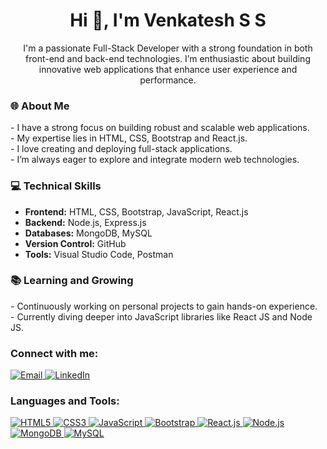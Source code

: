 <h1 align="center">Hi 👋, I'm Venkatesh S S</h1>

<p align="center"> I'm a passionate Full-Stack Developer with a strong foundation in both front-end and back-end technologies. I’m enthusiastic about building innovative web applications that enhance user experience and performance. </p> 

<h3 align="left">🌐 About Me</h3> 
<p> - I have a strong focus on building robust and scalable web applications. <br /> - My expertise lies in HTML, CSS, Bootstrap and React.js. <br /> - I love creating and deploying full-stack applications. <br /> - I’m always eager to explore and integrate modern web technologies. </p> 

<h3 align="left">💻 Technical Skills</h3>
<ul> 
<li><strong>Frontend:</strong> HTML, CSS, Bootstrap, JavaScript, React.js</li> 
<li><strong>Backend:</strong> Node.js, Express.js</li> 
<li><strong>Databases:</strong> MongoDB, MySQL </li> 
<li><strong>Version Control:</strong> GitHub</li> 
<li><strong>Tools:</strong> Visual Studio Code, Postman</li> 
</ul> 

<h3 align="left">📚 Learning and Growing</h3> 
<p> - Continuously working on personal projects to gain hands-on experience. <br /> - Currently diving deeper into JavaScript libraries like React JS and Node JS. </p> 

<h3 align="left">Connect with me:</h3> 
<p align="left"> 
<a href="mailto:ssvenkatesh1920@gmail.com" target="_blank"> <img src="https://img.shields.io/badge/Email-%23D14836.svg?&style=for-the-badge&logo=gmail&logoColor=white" alt="Email" /> </a>
<a href="https://www.linkedin.com/in/venkatesh-s-s-6688432a2/" target="_blank"> <img src="https://img.shields.io/badge/LinkedIn-%230A66C2.svg?&style=for-the-badge&logo=linkedin&logoColor=white" alt="LinkedIn" /> </a>
</p>


<h3 align="left">Languages and Tools:</h3> 
<p align="left"> 
<a href="https://www.w3.org/html/" target="_blank"> <img src="https://img.shields.io/badge/HTML5-%23E34F26.svg?&style=for-the-badge&logo=html5&logoColor=white" alt="HTML5" /> </a> 
<a href="https://www.w3schools.com/css/" target="_blank"> <img src="https://img.shields.io/badge/CSS3-%231572B6.svg?&style=for-the-badge&logo=css3&logoColor=white" alt="CSS3" /> </a> 
<a href="https://developer.mozilla.org/en-US/docs/Web/JavaScript" target="_blank"> <img src="https://img.shields.io/badge/JavaScript-%23F7DF1E.svg?&style=for-the-badge&logo=javascript&logoColor=black" alt="JavaScript" /> </a> 
<a href="https://getbootstrap.com" target="_blank"> <img src="https://img.shields.io/badge/Bootstrap-%23563D7C.svg?&style=for-the-badge&logo=bootstrap&logoColor=white" alt="Bootstrap" /> </a> 
<a href="https://reactjs.org/" target="_blank"> <img src="https://img.shields.io/badge/React-%2361DAFB.svg?&style=for-the-badge&logo=react&logoColor=black" alt="React.js" /> </a> 
<a href="https://nodejs.org" target="_blank"> <img src="https://img.shields.io/badge/Node.js-%23339933.svg?&style=for-the-badge&logo=node.js&logoColor=white" alt="Node.js" /> </a> 
<a href="https://www.mongodb.com/" target="_blank"> <img src="https://img.shields.io/badge/MongoDB-%2347A248.svg?&style=for-the-badge&logo=mongodb&logoColor=white" alt="MongoDB" /> </a> 
<a href="https://www.mysql.com/" target="_blank"> <img src="https://img.shields.io/badge/MySQL-%234479A1.svg?&style=for-the-badge&logo=mysql&logoColor=white" alt="MySQL" /> </a> 
</p> 

